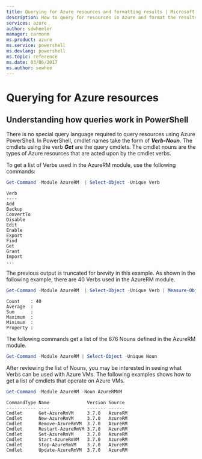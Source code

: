 ```yaml
---
title: Querying for Azure resources and formatting results | Microsoft Docs
description: How to query for resources in Azure and format the results.
services: azure
author: sdwheeler
manager: carmonm
ms.product: azure
ms.service: powershell
ms.devlang: powershell
ms.topic: reference
ms.date: 03/06/2017
ms.author: sewhee
---
```


# Querying for Azure resources

## Understanding how queries work in PowerShell

There is no special query language required to query resources using Azure PowerShell. In
PowerShell, cmdlet names take the form of **_Verb-Noun_**. The cmdlets using the verb **_Get_** are
the query cmdlets. The cmdlet nouns are the types of Azure resources that are acted upon by the
cmdlet verbs.

To get a list of Verbs used in the AzureRM module, use the following commands:

```powershell
Get-Command -Module AzureRM  | Select-Object -Unique Verb
```

```
Verb
----
Add
Backup
ConvertTo
Disable
Edit
Enable
Export
Find
Get
Grant
Import
...
```

The previous output is truncated for brevity in this example. As shown in the following example,
there are 40 Verbs used in the AzureRM module.

```powershell
Get-Command -Module AzureRM  | Select-Object -Unique Verb | Measure-Object
```

```
Count    : 40
Average  :
Sum      :
Maximum  :
Minimum  :
Property :
```

The following commands get a list of the 676 Nouns defined in the AzureRM module.

```powershell
Get-Command -Module AzureRM | Select-Object -Unique Noun
```

After reviewing the list of Nouns, you may be interested in seeing what Verbs can be used with Azure VMs. The following examples shows how to get a list of cmdlets that operate on Azure VMs.

```powershell
Get-Command -Module AzureRM -Noun AzureRMVM
```

```
CommandType Name              Version Source
----------- ----              ------- ------
Cmdlet      Get-AzureRmVM     3.7.0   AzureRM
Cmdlet      New-AzureRmVM     3.7.0   AzureRM
Cmdlet      Remove-AzureRmVM  3.7.0   AzureRM
Cmdlet      Restart-AzureRmVM 3.7.0   AzureRM
Cmdlet      Set-AzureRmVM     3.7.0   AzureRM
Cmdlet      Start-AzureRmVM   3.7.0   AzureRM
Cmdlet      Stop-AzureRmVM    3.7.0   AzureRM
Cmdlet      Update-AzureRmVM  3.7.0   AzureRM
```

